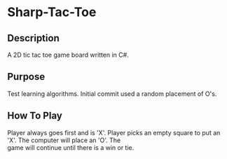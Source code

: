 Sharp-Tac-Toe
=============

Description
-----------
A 2D tic tac toe game board written in C#.

Purpose
-------
Test learning algorithms. Initial commit used a random placement of O's.

How To Play
-----------
Player always goes first and is 'X'. Player picks an empty square to put an 'X'. The computer will place an 'O'. The <br />
game will continue until there is a win or tie.